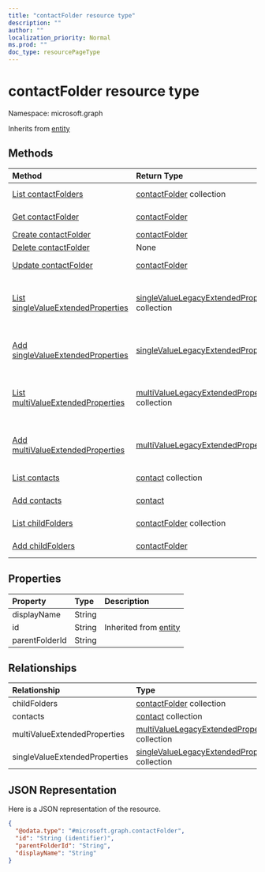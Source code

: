```yaml
---
title: "contactFolder resource type"
description: ""
author: ""
localization_priority: Normal
ms.prod: ""
doc_type: resourcePageType
---
```


# contactFolder resource type


Namespace: microsoft.graph




Inherits from [entity](../resources/entity.md)

## Methods
|Method|Return Type|Description|
|:---|:---|:---|
|[List contactFolders](../api/contactfolder-list.md)|[contactFolder](../resources/contactfolder.md) collection|List properties and relationships of the [contactFolder](../resources/contactfolder.md) objects.|
|[Get contactFolder](../api/contactfolder-get.md)|[contactFolder](../resources/contactfolder.md)|Read properties and relationships of the [contactFolder](../resources/contactfolder.md) object.|
|[Create contactFolder](../api/contactfolder-create.md)|[contactFolder](../resources/contactfolder.md)|Create a new [contactFolder](../resources/contactfolder.md) object.|
|[Delete contactFolder](../api/contactfolder-delete.md)|None|Deletes a [contactFolder](../resources/contactfolder.md).|
|[Update contactFolder](../api/contactfolder-update.md)|[contactFolder](../resources/contactfolder.md)|Update the properties of a [contactFolder](../resources/contactfolder.md) object.|
|[List singleValueExtendedProperties](../api/contactfolder-list-singlevalueextendedproperties.md)|[singleValueLegacyExtendedProperty](../resources/singlevaluelegacyextendedproperty.md) collection|Get the singleValueLegacyExtendedProperties from the singleValueExtendedProperties navigation property.|
|[Add singleValueExtendedProperties](../api/contactfolder-post-singlevalueextendedproperties.md)|[singleValueLegacyExtendedProperty](../resources/singlevaluelegacyextendedproperty.md)|Add singleValueExtendedProperties by posting to the singleValueExtendedProperties collection.|
|[List multiValueExtendedProperties](../api/contactfolder-list-multivalueextendedproperties.md)|[multiValueLegacyExtendedProperty](../resources/multivaluelegacyextendedproperty.md) collection|Get the multiValueLegacyExtendedProperties from the multiValueExtendedProperties navigation property.|
|[Add multiValueExtendedProperties](../api/contactfolder-post-multivalueextendedproperties.md)|[multiValueLegacyExtendedProperty](../resources/multivaluelegacyextendedproperty.md)|Add multiValueExtendedProperties by posting to the multiValueExtendedProperties collection.|
|[List contacts](../api/contactfolder-list-contacts.md)|[contact](../resources/contact.md) collection|Get the contacts from the contacts navigation property.|
|[Add contacts](../api/contactfolder-post-contacts.md)|[contact](../resources/contact.md)|Add contacts by posting to the contacts collection.|
|[List childFolders](../api/contactfolder-list-childfolders.md)|[contactFolder](../resources/contactfolder.md) collection|Get the contactFolders from the childFolders navigation property.|
|[Add childFolders](../api/contactfolder-post-childfolders.md)|[contactFolder](../resources/contactfolder.md)|Add childFolders by posting to the childFolders collection.|

## Properties
|Property|Type|Description|
|:---|:---|:---|
|displayName|String||
|id|String| Inherited from [entity](../resources/entity.md)|
|parentFolderId|String||

## Relationships
|Relationship|Type|Description|
|:---|:---|:---|
|childFolders|[contactFolder](../resources/contactfolder.md) collection||
|contacts|[contact](../resources/contact.md) collection||
|multiValueExtendedProperties|[multiValueLegacyExtendedProperty](../resources/multivaluelegacyextendedproperty.md) collection||
|singleValueExtendedProperties|[singleValueLegacyExtendedProperty](../resources/singlevaluelegacyextendedproperty.md) collection||

## JSON Representation
Here is a JSON representation of the resource.
<!-- {
  "blockType": "resource",
  "keyProperty": "id",
  "@odata.type": "microsoft.graph.contactFolder",
  "baseType": "microsoft.graph.entity",
  "openType": false
}
-->
``` json
{
  "@odata.type": "#microsoft.graph.contactFolder",
  "id": "String (identifier)",
  "parentFolderId": "String",
  "displayName": "String"
}
```

